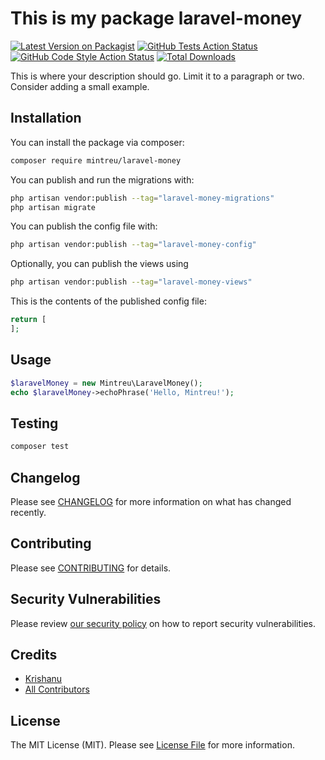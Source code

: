 # This is my package laravel-money

[![Latest Version on Packagist](https://img.shields.io/packagist/v/mintreu/laravel-money.svg?style=flat-square)](https://packagist.org/packages/mintreu/laravel-money)
[![GitHub Tests Action Status](https://img.shields.io/github/actions/workflow/status/mintreu/laravel-money/run-tests.yml?branch=main&label=tests&style=flat-square)](https://github.com/mintreu/laravel-money/actions?query=workflow%3Arun-tests+branch%3Amain)
[![GitHub Code Style Action Status](https://img.shields.io/github/actions/workflow/status/mintreu/laravel-money/fix-php-code-style-issues.yml?branch=main&label=code%20style&style=flat-square)](https://github.com/mintreu/laravel-money/actions?query=workflow%3A"Fix+PHP+code+styling"+branch%3Amain)
[![Total Downloads](https://img.shields.io/packagist/dt/mintreu/laravel-money.svg?style=flat-square)](https://packagist.org/packages/mintreu/laravel-money)



This is where your description should go. Limit it to a paragraph or two. Consider adding a small example.

## Installation

You can install the package via composer:

```bash
composer require mintreu/laravel-money
```

You can publish and run the migrations with:

```bash
php artisan vendor:publish --tag="laravel-money-migrations"
php artisan migrate
```

You can publish the config file with:

```bash
php artisan vendor:publish --tag="laravel-money-config"
```

Optionally, you can publish the views using

```bash
php artisan vendor:publish --tag="laravel-money-views"
```

This is the contents of the published config file:

```php
return [
];
```

## Usage

```php
$laravelMoney = new Mintreu\LaravelMoney();
echo $laravelMoney->echoPhrase('Hello, Mintreu!');
```

## Testing

```bash
composer test
```

## Changelog

Please see [CHANGELOG](CHANGELOG.md) for more information on what has changed recently.

## Contributing

Please see [CONTRIBUTING](.github/CONTRIBUTING.md) for details.

## Security Vulnerabilities

Please review [our security policy](../../security/policy) on how to report security vulnerabilities.

## Credits

- [Krishanu](https://github.com/krishzzi)
- [All Contributors](../../contributors)

## License

The MIT License (MIT). Please see [License File](LICENSE.md) for more information.
